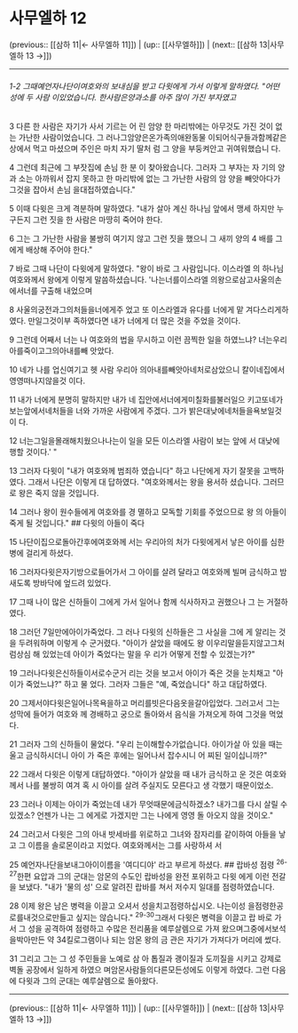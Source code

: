 # 사무엘하 12

(previous:: [[삼하 11|← 사무엘하 11]]) | (up:: [[사무엘하]]) | (next:: [[삼하 13|사무엘하 13 →]])

***
###### 1-2 그때예언자나단이여호와의 보내심을 받고 다윗에게 가서 이렇게 말하였다. "어떤 성에 두 사람 이있었습니다. 한사람은양과소를 아주 많이 가진 부자였고 



3 
다른 한 사람은 자기가 사서 기르는 어 린 암양 한 마리밖에는 아무것도 가진 것이 없는 가난한 사람이었습니다. 그 러나그암양은온가족의애완동물 이되어식구들과함께같은상에서 먹고 마셨으며 주인은 마치 자기 딸처 럼 그 양을 부둥켜안고 귀여워했습니 다. 



4 
그런데 최근에 그 부잣집에 손님 한 분 이 찾아왔습니다. 그러자 그 부자는 자 기의 양과 소는 아까워서 잡지 못하고 한 마리밖에 없는 그 가난한 사람의 암 양을 빼앗아다가 그것을 잡아서 손님 을대접하였습니다." 



5 
이때 다윗은 크게 격분하며 말하였다. "내가 살아 계신 하나님 앞에서 맹세 하지만 누구든지 그런 짓을 한 사람은 마땅히 죽어야 한다. 



6 
그는 그 가난한 사람을 불쌍히 여기지 않고 그런 짓을 했으니 그 새끼 양의 4 배를 그에게 배상해 주어야 한다." 



7 
바로 그때 나단이 다윗에게 말하였다. "왕이 바로 그 사람입니다. 이스라엘 의 하나님 여호와께서 왕에게 이렇게 말씀하셨습니다. '나는너를이스라엘 의왕으로삼고사울의손에서너를 구출해 내었으며 



8 
사울의궁전과그의처들을너에게주 었고 또 이스라엘과 유다를 너에게 맡 겨다스리게하였다. 만일그것이부 족하였다면 내가 너에게 더 많은 것을 주었을 것이다. 



9 
그런데 어째서 너는 나 여호와의 법을 무시하고 이런 끔찍한 일을 하였느냐? 너는우리아를죽이고그의아내를빼 앗았다. 



10 
네가 나를 업신여기고 헷 사람 우리아 의아내를빼앗아네처로삼았으니 칼이네집에서영영떠나지않을것 이다. 



11 
내가 너에게 분명히 말하지만 내가 네 집안에서너에게미칠화를불러일으 키고또네가보는앞에서네처들을 너와 가까운 사람에게 주겠다. 그가 밝은대낮에네처들을욕보일것이 다. 



12 
너는그일을몰래해치웠으나나는이 일을 모든 이스라엘 사람이 보는 앞에 서 대낮에 행할 것이다.' " 



13 
그러자 다윗이 "내가 여호와께 범죄하 였습니다" 하고 나단에게 자기 잘못을 고백하였다. 그래서 나단은 이렇게 대 답하였다. "여호와께서는 왕을 용서하 셨습니다. 그러므로 왕은 죽지 않을 것입니다. 



14 
그러나 왕이 원수들에게 여호와를 경 멸하고 모독할 기회를 주었으므로 왕 의 아들이 죽게 될 것입니다." ## 다윗의 아들이 죽다 



15 
나단이집으로돌아간후에여호와께 서는 우리아의 처가 다윗에게서 낳은 아이를 심한 병에 걸리게 하셨다. 



16 
그러자다윗은자기방으로들어가서 그 아이를 살려 달라고 여호와께 빌며 금식하고 밤새도록 방바닥에 엎드려 있었다. 



17 
그때 나이 많은 신하들이 그에게 가서 일어나 함께 식사하자고 권했으나 그 는 거절하였다. 



18 
그러던 7일만에아이가죽었다. 그 러나 다윗의 신하들은 그 사실을 그에 게 알리는 것을 두려워하며 이렇게 수 군거렸다. "아이가 살았을 때에도 왕 이우리말을듣지않고그처럼상심 해 있었는데 아이가 죽었다는 말을 우 리가 어떻게 전할 수 있겠는가?" 



19 
그러나다윗은신하들이서로수군거 리는 것을 보고서 아이가 죽은 것을 눈치채고 "아이가 죽었느냐?" 하고 물 었다. 그러자 그들은 "예, 죽었습니다" 하고 대답하였다. 



20 
그제서야다윗은일어나목욕을하고 머리를빗은다음옷을갈아입었다. 그러고서 그는 성막에 들어가 여호와 께 경배하고 궁으로 돌아와서 음식을 가져오게 하여 그것을 먹었다. 



21 
그러자 그의 신하들이 물었다. "우리 는이해할수가없습니다. 아이가살 아 있을 때는 울고 금식하시더니 아이 가 죽은 후에는 일어나서 잡수시니 어 찌된 일이십니까?" 



22 
그래서 다윗은 이렇게 대답하였다. "아이가 살았을 때 내가 금식하고 운 것은 여호와께서 나를 불쌍히 여겨 혹 시 아이를 살려 주실지도 모른다고 생 각했기 때문이었소. 



23 
그러나 이제는 아이가 죽었는데 내가 무엇때문에금식하겠소? 내가그를 다시 살릴 수 있겠소? 언젠가 나는 그 에게로 가겠지만 그는 나에게 영영 돌 아오지 않을 것이오." 



24 
그러고서 다윗은 그의 아내 밧세바를 위로하고 그녀와 잠자리를 같이하여 아들을 낳고 그 이름을 솔로몬이라고 지었다. 여호와께서는 그를 사랑하셔 서 



25 
예언자나단을보내그아이이름을 '여디디야' 라고 부르게 하셨다. ## 랍바성 점령 <sup class="versenum">26-27</sup>한편 요압과 그의 군대는 암몬의 수도인 랍바성을 완전 포위하고 다윗 에게 이런 전갈을 보냈다. "내가 '물의 성' 으로 알려진 랍바를 쳐서 저수지 일대를 점령하였습니다. 



28 
이제 왕은 남은 병력을 이끌고 오셔서 성을치고점령하십시오. 나는이성 을점령한공로를내것으로만들고 싶지는 않습니다." <sup class="versenum">29-30</sup>그래서 다윗은 병력을 이끌고 랍 바로 가서 그 성을 공격하여 점령하고 수많은 전리품을 예루살렘으로 가져 왔으며그중에서보석을박아만든 약 34킬로그램이나 되는 암몬 왕의 금 관은 자기가 가져다가 머리에 썼다. 



31 
그리고 그는 그 성 주민들을 노예로 삼 아 톱질과 괭이질과 도끼질을 시키고 강제로 벽돌 공장에서 일하게 하였으 며암몬사람들의다른모든성에도 이렇게 하였다. 그런 다음에 다윗과 그의 군대는 예루살렘으로 돌아왔다.

***

(previous:: [[삼하 11|← 사무엘하 11]]) | (up:: [[사무엘하]]) | (next:: [[삼하 13|사무엘하 13 →]])
